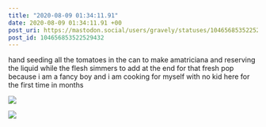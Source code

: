 ```yaml
---
title: "2020-08-09 01:34:11.91"
date: 2020-08-09 01:34:11.91 +00
post_uri: https://mastodon.social/users/gravely/statuses/104656853522529432
post_id: 104656853522529432
---
```

hand seeding all the tomatoes in the can to make amatriciana and reserving the liquid while the flesh simmers to add at the end for that fresh pop because i am a fancy boy and i am cooking for myself with no kid here for the first time in months


![](/images/104656853382512909.jpg)

![](/images/104656853481674533.jpg)

